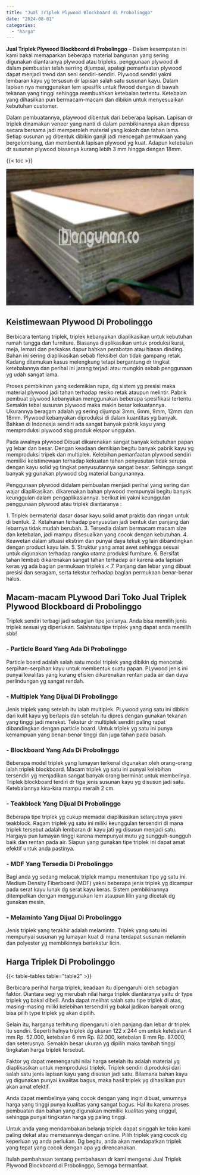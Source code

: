 ```yaml
---
title: "Jual Triplek Plywood Blockboard di Probolinggo"
date: "2024-08-01"
categories: 
  - "harga"
---
```


**Jual Triplek Plywood Blockboard di Probolinggo** – Dalam kesempatan ini kami bakal memaparkan beberapa material bangunan yang sering digunakan diantaranya plywood atau tripleks. penggunaan plywood di dalam pembuatan telah serring dijumpai, apalagi pemanfaatan plywood dapat menjadi trend dan seni sendiri-sendiri. Plywood sendiri yakni lembaran kayu yg tersusun dr lapisan salah satu susunan kayu. Dalam lapisan nya menggunakan lem spesifik untuk flwood dengan di bawah tekanan yang tinggi sehingga membuahkan ketebalan tertentu. Ketebalan yang dihasilkan pun bermacam-macam dan dibikin untuk menyesuaikan kebutuhan customer.

Dalam pembuatannya, playwood dibentuk dari beberapa lapisan. Lapisan dr triplek dinamakan veneer yang nanti di dalam pembikinannya akan dipress secara bersama jadi memperoleh material yang kokoh dan tahan lama. Setiap susunan yg dibentuk dibikin ganjil jadi mencegah permukaan yang bergelombang, dan membentuk lapisan plywood yg kuat. Adapun ketebalan dr susunan plywood biasanya kurang lebih 3 mm hingga dengan 18mm.

{{< toc >}}

![Jual Triplek Plywood Blockboard di Probolinggo](/images/jual-triplek-murah-29.png)

## Keistimewaan Plywood Di Probolinggo

Berbicara tentang triplek, triplek kebanyakan diaplikasikan untuk kebutuhan rumah tangga dan furniture. Biasanya diaplikasikan untuk produksi kursi, meja, lemari dan perkakas dapur bahkan perabotan atau hiasan dinding. Bahan ini sering diaplikasikan sebab fleksibel dan tidak gampang retak. Kadang ditemukan kasus melengkung tetapi bergantung dr tingkat ketebalannya dan perihal ini jarang terjadi atau mungkin sebab penggunaan yg udah sangat lama.

Proses pembikinan yang sedemikian rupa, dg sistem yg presisi maka material plywood jadi tahan terhadap resiko retak ataupun melintir. Pabrik pembuat plywood kebanyakan menggunakan beberapa spesifikasi tertentu. Semakin tebal susunan plywood maka makin besar kekuatannya. Ukurannya beragam adalah yg sering dijumpai 3mm, 6mm, 9mm, 12mm dan 18mm. Plywood kebanyakan diproduksi di dalam kuantitas yg banyak. Bahkan di Indonesia sendiri ada sangat banyak pabrik kayu yang memproduksi plywood sbg produk ekspor unggulan.

Pada awalnya plywood Dibuat dikarenakan sangat banyak kebutuhan papan yg lebar dan besar. Dengan keadaan demikian begitu banyak pabrik kayu yg memproduksi tripek dan multiplek. Kelebihan pemanfaatan plywood sendiri memiliki keistimewaan terhadap kekuatan tahan penyusutan tidak serupa dengan kayu solid yg tingkat penyusutannya sangat besar. Sehingga sangat banyak yg gunakan plywood sbg material bangunannya.

Penggunaan plywood didalam pembuatan menjadi perihal yang sering dan wajar diaplikasikan. dikarenakan bahan plywood mempunyai begitu banyak keunggulan dalam pengaplikasiannya. berikut ini yakni keunggulan penggunaan plywood atau triplek diantaranya :

1\. Triplek bermaterial dasar dasar kayu solid amat praktis dan ringan untuk di bentuk. 2. Ketahanan terhadap penyusutan jadi bentuk dan panjang dan lebarnya tidak mudah berubah. 3. Tersedia dalam bermacam macam size dan ketebalan, jadi mampu disesuaikan yang cocok dengan kebutuhan. 4. Keawetan dalam situasi ekstrim dan punyai daya tekuk yg lain dibandingkan dengan product kayu lain. 5. Struktur yang amat awet sehingga sesuai untuk digunakan terhadap rangka utama produksi furniture. 6. Bersifat tahan lembab dikarenakan sangat tahan terhadap air karena ada lapisan keras yg ada bagian permukaan tripleks.< 7. Panjang dan lebar yang dibuat presisi dan seragam, serta tekstur terhadap bagian permukaan benar-benar halus.

## Macam-macam PLywood Dari Toko Jual Triplek Plywood Blockboard di Probolinggo

Triplek sendiri terbagi jadi sebagian tipe jenisnya. Anda bisa memilih jenis triplek sesuai yg diperlukan. Salahsatu tipe triplek yang dapat anda memilih sbb!

### \- Particle Board Yang Ada Di Probolinggo

Particle board adalah salah satu model triplek yang dibikin dg mencetak serpihan-serpihan kayu untuk membentuk suatu papan. PLywood jenis ini punyai kwalitas yang kurang efisien dikarenakan rentan pada air dan daya perlindungan yg sangat rendah.

### \- Multiplek Yang Dijual Di Probolinggo

Jenis triplek yang setelah itu ialah multiplek. PLywood yang satu ini dibikin dari kulit kayu yg berlapis dan setelah itu dipres dengan gunakan tekanan yang tinggi jadi merekat. Tekstur dr multiplek sendiri paling rapat dibandingkan dengan particle board. Untuk triplek yg satu ini punya kemampuan yang benar-benar tinggi dan juga tahan pada basah.

### \- Blockboard Yang Ada Di Probolinggo

Beberapa model triplek yang lumayan terkenal digunakan oleh orang-orang ialah triplek blockboard. Macam triplek yg satu ini punyai kelebihan tersendiri yg menjadikan sangat banyak orang berminat untuk membelinya. Triplek blockboard terdiri dr tiga jenis susunan kayu yg disusun jadi satu. Ketebalannya kira-kira mampu meraih 2 cm.

### \- Teakblock Yang Dijual Di Probolinggo

Beberapa tipe triplek yg cukup memadai diaplikasikan selanjutnya yakni teakblock. Ragam triplek yg satu ini miliki keunggulan tersendiri di mana triplek tersebut adalah lembaran dr kayu jati yg disusun menjadi satu. Hargaya pun lumayan tinggi karena mempunyai mutu yg sungguh-sungguh baik dan rentan pada air. Siapun yang gunakan tipe triplek ini dapat amat efektif untuk anda pastinya.

### \- MDF Yang Tersedia Di Probolinggo

Bagi anda yg sedang melacak triplek mampu menentukan tipe yg satu ini. Medium Density Fiberboard (MDF) yakni beberapa jenis triplek yg dicampur pada serat kayu lunak dg serat kayu keras. Sistem pembikinannya ditempelkan dengan menggunakan lem ataupun lilin yang dicetak dg gunakan mesin.

### \- Melaminto Yang Dijual Di Probolinggo

Jenis triplek yang terakhir adalah melaminto. Triplek yang satu ini mempunyai susunan yg lumayan kuat di mana terdapat susunan melamin dan polyester yg membikinnya bertekstur licin.

## Harga Triplek Di Probolinggo

{{< table-tables table="table2" >}}

Berbicara perihal harga triplek, keadaan itu dipengaruhi oleh sebagian faktor. Diantara segi yg merubah nilai harga triplek diantaranya yaitu dr type triplek yg bakal dibeli. Anda dapat melihat salah satu tipe triplek di atas, masing-masing miliki kelebihan tersendiri yg bakal jadikan banyak orang bisa pilih type triplek yg akan dipilih.

Selain itu, harganya terhitung dipengaruhi oleh panjang dan lebar dr triplek itu sendiri. Seperti halnya triplek dg ukuran 122 x 244 cm untuk ketebalan 4 mm Rp. 52.000, ketebalan 6 mm Rp. 82.000, ketebalan 8 mm Rp. 87.000, dan seterusnya. Semakin besar ukuran yg dipilih maka tambah tinggi tingkatan harga triplek tersebut.

Faktor yg dapat memengaruhi nilai harga setelah itu adalah material yg diaplikasikan untuk memproduksi triplek. Triplek sendiri diproduksi dari salah satu jenis lapisan kayu yang disusun jadi satu. Bilamana bahan kayu yg digunakan punyai kwalitas bagus, maka hasil triplek yg dihasilkan pun akan amat efektif.

Anda dapat membelinya yang cocok dengan yang ingin dibuat, umumnya harga yang tinggi punya kualitas yang sangat bagus. Hal itu karena proses pembuatan dan bahan yang digunakan memiliki kualitas yang unggul, sehingga punyai tingkatan harga yg paling tinggi.

Untuk anda yang mendambakan belanja triplek dapat singgah ke toko kami paling dekat atau memesannya dengan online. Pilih triplek yang cocok dg keperluan yg anda perlukan. Dg begitu, anda akan mendapatkan triplek yang tepat yang cocok dengan apa yg direncanakan.

Itulah pembahasan tentang pembahasan dr kami mengenai Jual Triplek Plywood Blockboard di Probolinggo, Semoga bermanfaat.
